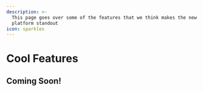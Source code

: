 ```yaml
---
description: >-
  This page goes over some of the features that we think makes the new cloud
  platform standout
icon: sparkles
---
```


# Cool Features

## Coming Soon!


